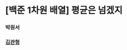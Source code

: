 # [백준 1차원 배열] 평균은 넘겠지

### 박원서
### [김관형](https://github.com/SSAFY-9-S4-STUDY/SWEAB/blob/main/day3/B_4344/kimgwanhyeong/4344.py)
